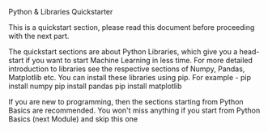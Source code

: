 Python & Libraries Quickstarter

This is a quickstart section, please read this document before proceeding with the next part.

The quickstart sections are about Python Libraries, which give you a head-start if you
want to start Machine Learning in less time. For more detailed introduction to libraries
see the respective sections of Numpy, Pandas, Matplotlib etc. You can install
these libraries using pip. For example -
pip install numpy
pip install pandas
pip install matplotlib

If you are new to programming, then the sections starting from Python Basics are
recommended. You won't miss anything if you start from Python Basics (next Module)
and skip this one
